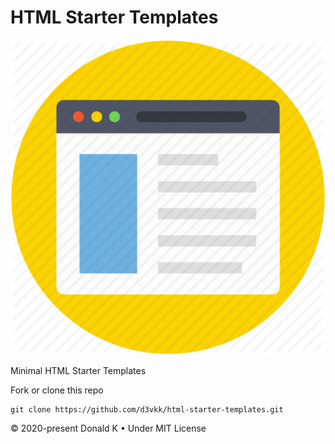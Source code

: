 # HTML Starter Templates

![Html Starter Templates](https://github.com/d3vkk/html-starter-templates/blob/master/html-starter-templates.png)

Minimal HTML Starter Templates

Fork or clone this repo
```
git clone https://github.com/d3vkk/html-starter-templates.git
```

© 2020-present Donald K • Under MIT License
